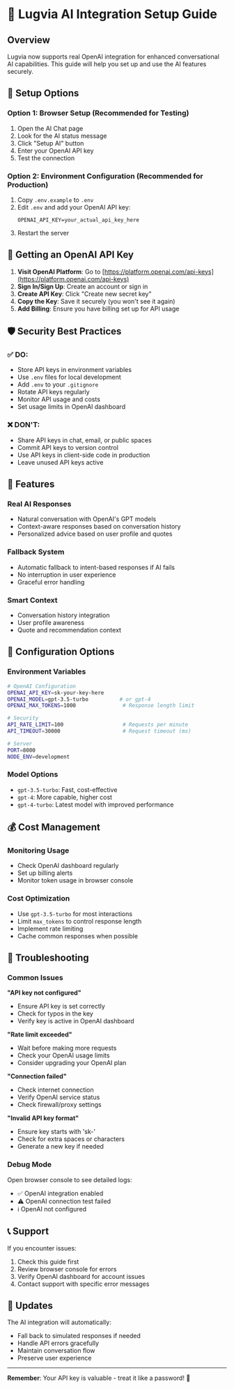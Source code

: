 # 🤖 Lugvia AI Integration Setup Guide

## Overview
Lugvia now supports real OpenAI integration for enhanced conversational AI capabilities. This guide will help you set up and use the AI features securely.

## 🔧 Setup Options

### Option 1: Browser Setup (Recommended for Testing)
1. Open the AI Chat page
2. Look for the AI status message
3. Click "Setup AI" button
4. Enter your OpenAI API key
5. Test the connection

### Option 2: Environment Configuration (Recommended for Production)
1. Copy `.env.example` to `.env`
2. Edit `.env` and add your OpenAI API key:
   ```
   OPENAI_API_KEY=your_actual_api_key_here
   ```
3. Restart the server

## 🔑 Getting an OpenAI API Key

1. **Visit OpenAI Platform**: Go to [https://platform.openai.com/api-keys](https://platform.openai.com/api-keys)
2. **Sign In/Sign Up**: Create an account or sign in
3. **Create API Key**: Click "Create new secret key"
4. **Copy the Key**: Save it securely (you won't see it again)
5. **Add Billing**: Ensure you have billing set up for API usage

## 🛡️ Security Best Practices

### ✅ DO:
- Store API keys in environment variables
- Use `.env` files for local development
- Add `.env` to your `.gitignore`
- Rotate API keys regularly
- Monitor API usage and costs
- Set usage limits in OpenAI dashboard

### ❌ DON'T:
- Share API keys in chat, email, or public spaces
- Commit API keys to version control
- Use API keys in client-side code in production
- Leave unused API keys active

## 🚀 Features

### Real AI Responses
- Natural conversation with OpenAI's GPT models
- Context-aware responses based on conversation history
- Personalized advice based on user profile and quotes

### Fallback System
- Automatic fallback to intent-based responses if AI fails
- No interruption in user experience
- Graceful error handling

### Smart Context
- Conversation history integration
- User profile awareness
- Quote and recommendation context

## 🔧 Configuration Options

### Environment Variables
```bash
# OpenAI Configuration
OPENAI_API_KEY=sk-your-key-here
OPENAI_MODEL=gpt-3.5-turbo          # or gpt-4
OPENAI_MAX_TOKENS=1000               # Response length limit

# Security
API_RATE_LIMIT=100                   # Requests per minute
API_TIMEOUT=30000                    # Request timeout (ms)

# Server
PORT=8000
NODE_ENV=development
```

### Model Options
- `gpt-3.5-turbo`: Fast, cost-effective
- `gpt-4`: More capable, higher cost
- `gpt-4-turbo`: Latest model with improved performance

## 💰 Cost Management

### Monitoring Usage
- Check OpenAI dashboard regularly
- Set up billing alerts
- Monitor token usage in browser console

### Cost Optimization
- Use `gpt-3.5-turbo` for most interactions
- Limit `max_tokens` to control response length
- Implement rate limiting
- Cache common responses when possible

## 🐛 Troubleshooting

### Common Issues

**"API key not configured"**
- Ensure API key is set correctly
- Check for typos in the key
- Verify key is active in OpenAI dashboard

**"Rate limit exceeded"**
- Wait before making more requests
- Check your OpenAI usage limits
- Consider upgrading your OpenAI plan

**"Connection failed"**
- Check internet connection
- Verify OpenAI service status
- Check firewall/proxy settings

**"Invalid API key format"**
- Ensure key starts with 'sk-'
- Check for extra spaces or characters
- Generate a new key if needed

### Debug Mode
Open browser console to see detailed logs:
- ✅ OpenAI integration enabled
- ⚠️ OpenAI connection test failed
- ℹ️ OpenAI not configured

## 📞 Support

If you encounter issues:
1. Check this guide first
2. Review browser console for errors
3. Verify OpenAI dashboard for account issues
4. Contact support with specific error messages

## 🔄 Updates

The AI integration will automatically:
- Fall back to simulated responses if needed
- Handle API errors gracefully
- Maintain conversation flow
- Preserve user experience

---

**Remember**: Your API key is valuable - treat it like a password! 🔐